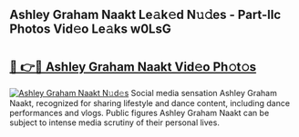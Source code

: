 ## Ashley Graham Naakt Le𝚊k𝚎d N𝚞𝚍es - Part-lIc Photos Vid𝚎o Le𝚊ks w0LsG

# <h2><a href="http://fb44os.evod.top/?m=Ashley+Graham+Naakt">🔗 👉🔴 Ashley Graham Naakt Vid𝚎o Ph𝚘t𝚘s</a></h2>

[![Ashley Graham Naakt N𝚞d𝚎s](https://i.imgur.com/8V9OHl7.gif)](http://fb44os.evod.top/?m=Ashley+Graham+Naakt)
Social media sensation Ashley Graham Naakt, recognized for sharing lifestyle and dance content, including dance performances and vlogs. Public figures Ashley Graham Naakt can be subject to intense media scrutiny of their personal lives. 
